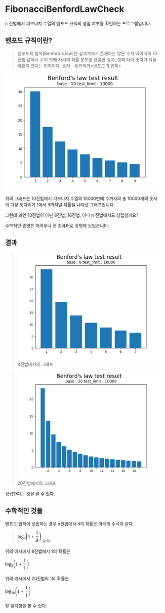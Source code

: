 # FibonacciBenfordLawCheck

n 진법에서 피보나치 수열의 벤포드 규칙의 성립 여부를 확인하는 프로그램입니다.

## 벤포드 규칙이란?

> 벤포드의 법칙(Benford's law)은 실세계에서 존재하는 많은 수치 데이터의 10진법 값에서 수의 첫째 자리의 확률 분포를 관찰한 결과, 첫째 자리 숫자가 작을 확률이 크다는 법칙이다.
> 출처 - 위키백과<벤포드의 법칙>

![벤포드의 규칙을 보여주는 사진](https://github.com/Seol7523/FibonacciBenfordLawCheck/blob/master/results/result(Base10_10000).png)

위의 그래프는 10진법에서 피보나치 수열의 10000번째 수까지의 총 10000개의 숫자의 가장 첫자리가 1에서 9까지일 확률을 나타낸 그래프입니다.

그런데 과연 10진법이 아닌 8진법, 16진법, 아니 n 진법에서도 성립할까요?

수학적인 증명은 어려우니 전 컴퓨터로 증명해 보았습니다.

## 결과

>![8진법](https://github.com/Seol7523/FibonacciBenfordLawCheck/blob/main/results/result(Base8_10000).png)
> 8진법에서의 그래프

> ![20진법](https://github.com/Seol7523/FibonacciBenfordLawCheck/blob/main/results/result(Base20_10000).png)
> 20진법에서의 그래프

성립한다는 것을 알 수 있다.

## 수학적인 것들

벤포드 법칙이 성립하는 경우 n진법에서 d의 확률은 아래의 수식과 같다.

> ![수식](https://github.com/Seol7523/FibonacciBenfordLawCheck/blob/main/results/answer.gif)
> 수식

위의 예시에서 8진법에서 1의 확률은 

![수식에 대입하면](https://github.com/Seol7523/FibonacciBenfordLawCheck/blob/main/results/base8.gif)

위의 예시에서 20진법의 1의 확률은

![수식에 대입하면](https://github.com/Seol7523/FibonacciBenfordLawCheck/blob/main/results/base20.gif)

잘 일치함을 볼 수 있다.
